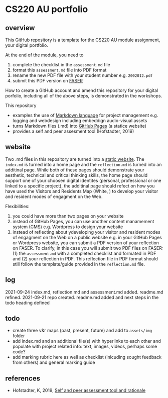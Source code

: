 # CS220 AU portfolio

## overview
This GitHub repository is a template for the CS220 AU module assignment, your digital portfolio. 

At the end of the module, you need to 
1. complete the checklist in the `assessment.md` file
2. format this `assessment.md` file into PDF format
3. rename the new PDF file with your student number e.g. `2002012.pdf`
4. submit this PDF version on [FASER](https://faser.essex.ac.uk/)

How to create a GitHub account and amend this repository for your digital porfolio, including all of the above steps, is demonstrated in the workshops. 

This repository
- examples the use of [Markdown language](https://guides.github.com/features/mastering-markdown/) for project management e.g. logging and webdesign including embeddign audio-visual assets
- turns Markdown files (.md) into [GitHub Pages](https://pages.github.com/) (a statice website)
- provides a self and peer assesment tool (Hofstadter, 2019)

## website
Two .md files in this repository are turned into a [static website](https://krisztian-hofstadter-tedor.github.io/CS220-AU-portfolio/). The `index.md` is turned into a home page and the `reflection.md` is turned into an additinal page. While both of these pages should demonstrate your aesthetic, technical and critical thinking skills, the home page should support <!-- #todo is there are better phrase for this --> one of your choosen digital identites (personal, professional or one linked to a specific project), the additinal page should refect on how you have used the Visitors and Residents Map (White, <!-- #todo add date -->) to develop your visitor and resident modes of engagment on the Web. 

Flexibilities:   
1. you could have more than two pages on your website 
2. instead of GitHub Pages, you can use another content manamement system (CMS) e.g. Wordpress to design your website
3. instead of reflecting about ydeveloping your visitor and resident modes of engagment on the Web on a public website e.g. in your GitHub Pages or Wordpress website, you can submit a PDF version of your reflection on FASER. To clarify, in this case you will submit two PDF files on FASER: (1) the `assessment.md` with a completed checklist and formated in PDF and (2) your reflection in PDF. This reflection file in PDF format should still follow the template/guide provided in the `reflection.md` file. 

## log
<!-- #todo remove content of template's log and add my own -->
2021-09-24 index.md, reflection.md and assessment.md added. readme.md refined. 
2021-09-21 repo created. readme.md added and next steps in the todo heading defined

## todo
- create three v&r maps (past, present, future) and add to `assets/img` folder
- add index.md and an additional file(s) with hyperlinks to each other and populate with project related info: text, images, videos, perhaps some code?
- add marking rubric here as well as checklist (inlcuding sought feedback from others) and general marking guide

## references
- Hofstadter, K, 2019, [Self and peer assessment tool and rationale](https://khofstadter.com/assets/doc/Hofstadter-2019-self-and-peer-assessment-tool-and-rationale.pdf)
